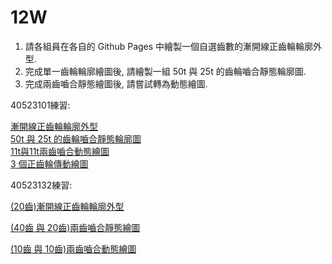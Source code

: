 # 12W



1. 請各組員在各自的 Github Pages 中繪製一個自選齒數的漸開線正齒輪輪廓外型.
2. 完成單一齒輪輪廓繪圖後, 請繪製一組 50t 與 25t 的齒輪嚙合靜態輪廓圖.
3. 完成兩齒嚙合靜態繪圖後, 請嘗試轉為動態繪圖.

40523101練習:

[漸開線正齒輪輪廓外型](https://s40523101.github.io/2017springwcm_hw/blog/jian-kai-xian-chi-lun.html)  
[50t 與 25t 的齒輪嚙合靜態輪廓圖](https://s40523101.github.io/2017springwcm_hw/blog/liang-chi-nie-he-jing-tai-hui-tu.html)  
[11t與11t兩齒嚙合動態繪圖](https://s40523101.github.io/2017springwcm_hw/blog/liang-chi-nie-he-dong-tai-hui-tu.html)  
[3 個正齒輪傳動繪圖](https://s40523101.github.io/2017springwcm_hw/blog/yong-shu-zhi-kong-zhi-chi-lun-pei-he.html)

40523132練習:

[\(20齒\)漸開線正齒輪輪廓外型](https://s40523132.github.io/2017springwcm_hw/blog/2018-05-27-jian-kai-xian-zheng-chi-lun-lun-kuo-wai-xing.html)

[\(40齒 與 20齒\)兩齒嚙合靜態繪圖](https://s40523132.github.io/2017springwcm_hw/blog/2018-05-27-liang-chi-nie-he-jing-tai-hui-tu.html)

[\(10齒 與 10齒\)兩齒嚙合動態繪圖](https://s40523132.github.io/2017springwcm_hw/blog/2018-05-27-liang-chi-nie-he-dong-tai-hui-tu.html)



